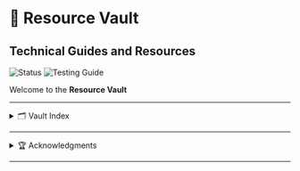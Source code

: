 # 🌸 Resource Vault

<div>
  <h2>Technical Guides and Resources</h2>
</div>

<!-- Need to make these better :/ -->
![Status](https://img.shields.io/badge/status-active-brightgreen) 
![Testing Guide](https://img.shields.io/badge/guide-testing-blue) 

Welcome to the **Resource Vault**

---

<details>
  <summary>🗂️ Vault Index</summary>
  
  <div>
    <h3>🧪 <a href="./guide-vault/Api-Testing-Guide.md">API Testing Guide</a></h3>
    <p>um short info thing here</p>
  </div>

  <div>
    <h3>🐳 Docker Guide (Coming Soon Maybe)</h3>
    <p>um short info thing here</p>
  </div>
</details>

---

<details>
  <summary>🏆 Acknowledgments</summary>
  
  <div>
    <h3>example name>
    <p>Worked on the <a href="./example/name-of-file">Example Guide</a></p>
  </div>
</details>

---
